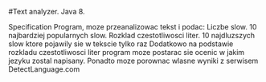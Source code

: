 #Text analyzer.  Java 8.

Specification
Program, moze przeanalizowac tekst i podac:
 Liczbe slow.
 10 najbardziej popularnych slow.
 Rozklad czestotliwosci liter.
 10 najdluzszych slow ktore pojawily sie w tekscie tylko raz
Dodatkowo na podstawie rozkladu czestotliwosci liter program moze postarac sie ocenic w jakim jezyku zostal napisany.
Ponadto moze porownac wlasne wyniki z serwisem DetectLanguage.com
